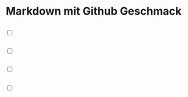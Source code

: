 # Markdown mit Github Geschmack  
## <input type="checkbox" value="Externer Link">  
## <input type="checkbox" value="Interner Link">  
## <input type="checkbox" value="Bilder">  
## <input type="checkbox" value="Emojis">  
